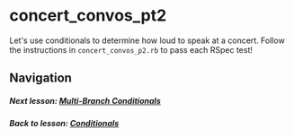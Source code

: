 # concert_convos_pt2
Let's use conditionals to determine how loud to speak at a concert. Follow the instructions in `concert_convos_p2.rb` to pass each RSpec test! 

## Navigation   
##### Next lesson: [Multi-Branch Conditionals](https://github.com/Coderdotnew/intro_web_apps_acp/tree/master/03_class/02_multiple_branches)        
##### Back to lesson: [Conditionals](https://github.com/Coderdotnew/intro_web_apps_acp/tree/master/03_class/01_conditionals)    
